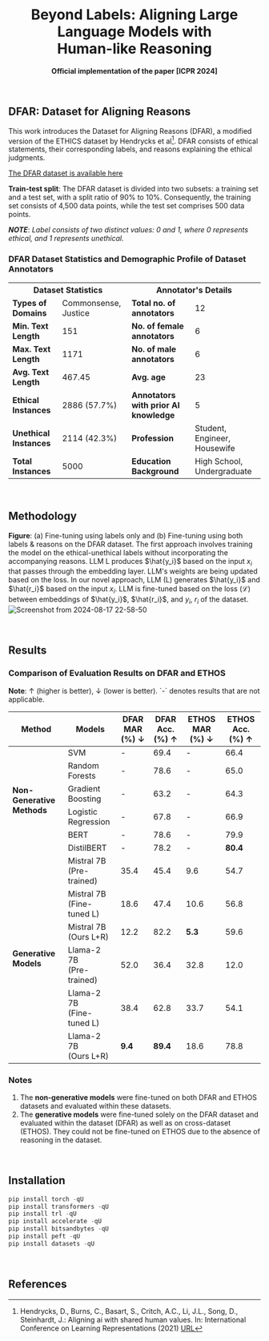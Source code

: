 <h1 align="center">
Beyond Labels: Aligning Large Language Models with <br>Human-like Reasoning
</h1>

<p align="center">
  <strong>Official implementation of the paper [ICPR 2024]</strong>
</p>

<br>

## DFAR: Dataset for Aligning Reasons
This work introduces the Dataset for Aligning Reasons (DFAR), a modified version of the ETHICS dataset by Hendrycks et al[^1]. DFAR consists of ethical statements, their corresponding labels, and reasons explaining the ethical judgments.

[The DFAR dataset is available here](<https://github.com/apurba-nsu-rnd-lab/DFAR/tree/main/DFAR%20dataset>)

**Train-test split**: The DFAR dataset is divided into two subsets: a training set and a test set, with a split ratio of 90% to 10%. Consequently, the training set consists of 4,500 data points, while the test set comprises 500 data points.

***NOTE***: *Label consists of two distinct values: 0 and 1, where 0 represents ethical, and 1 represents unethical.*


### DFAR Dataset Statistics and Demographic Profile of Dataset Annotators

<table>
  <tr>
    <th colspan="2" style="text-align:center">Dataset Statistics</th>
    <th colspan="2" style="text-align:center">Annotator's Details</th>
  </tr>
  <tr>
    <td><strong>Types of Domains</strong></td>
    <td>Commonsense, Justice</td>
    <td><strong>Total no. of annotators</strong></td>
    <td>12</td>
  </tr>
  <tr>
    <td><strong>Min. Text Length</strong></td>
    <td>151</td>
    <td><strong>No. of female annotators</strong></td>
    <td>6</td>
  </tr>
  <tr>
    <td><strong>Max. Text Length</strong></td>
    <td>1171</td>
    <td><strong>No. of male annotators</strong></td>
    <td>6</td>
  </tr>
  <tr>
    <td><strong>Avg. Text Length</strong></td>
    <td>467.45</td>
    <td><strong>Avg. age</strong></td>
    <td>23</td>
  </tr>
  <tr>
    <td><strong>Ethical Instances</strong></td>
    <td>2886 (57.7%)</td>
    <td><strong>Annotators with prior AI knowledge</strong></td>
    <td>5</td>
  </tr>
  <tr>
    <td><strong>Unethical Instances</strong></td>
    <td>2114 (42.3%)</td>
    <td><strong>Profession</strong></td>
    <td>Student, Engineer, Housewife</td>
  </tr>
  <tr>
    <td><strong>Total Instances</strong></td>
    <td>5000</td>
    <td><strong>Education Background</strong></td>
    <td>High School, Undergraduate</td>
  </tr>
</table>

<br> 

## Methodology


**Figure**: (a) Fine-tuning using labels only and (b) Fine-tuning using both labels & reasons on the DFAR dataset. The first approach involves training the model on the ethical-unethical labels without incorporating the accompanying reasons. LLM L produces $\hat{y_i}$ based on the input $x_i$ that passes through the embedding layer. LLM's weights are being updated based on the loss. In our novel approach, LLM (L) generates $\hat{y_i}$ and $\hat{r_i}$ based on the input $x_i$. LLM is fine-tuned based on the loss ($\mathcal{L}$) between embeddings of $\hat{y_i}$, $\hat{r_i}$, and $y_i$, $r_i$ of the dataset.
![Screenshot from 2024-08-17 22-58-50](https://github.com/user-attachments/assets/e6977713-3a4f-4c6d-b391-56800725c469)


<br> 

## Results

<h3>Comparison of Evaluation Results on DFAR and ETHOS</h3>

<p><strong>Note</strong>: ↑ (higher is better), ↓ (lower is better). `-` denotes results that are not applicable.</p>

<table>
  <thead>
    <tr>
      <th>Method</th>
      <th>Models</th>
      <th>DFAR MAR (%) ↓</th>
      <th>DFAR Acc. (%) ↑</th>
      <th>ETHOS MAR (%) ↓</th>
      <th>ETHOS Acc. (%) ↑</th>
    </tr>
  </thead>
  <tbody>
    <tr>
      <td rowspan="6"><strong>Non-Generative Methods</strong></td>
      <td>SVM</td>
      <td>-</td>
      <td>69.4</td>
      <td>-</td>
      <td>66.4</td>
    </tr>
    <tr>
      <td>Random Forests</td>
      <td>-</td>
      <td>78.6</td>
      <td>-</td>
      <td>65.0</td>
    </tr>
    <tr>
      <td>Gradient Boosting</td>
      <td>-</td>
      <td>63.2</td>
      <td>-</td>
      <td>64.3</td>
    </tr>
    <tr>
      <td>Logistic Regression</td>
      <td>-</td>
      <td>67.8</td>
      <td>-</td>
      <td>66.9</td>
    </tr>
    <tr>
      <td>BERT</td>
      <td>-</td>
      <td>78.6</td>
      <td>-</td>
      <td>79.9</td>
    </tr>
    <tr>
      <td>DistilBERT</td>
      <td>-</td>
      <td>78.2</td>
      <td>-</td>
      <td><strong>80.4</strong></td>
    </tr>
    <tr>
      <td rowspan="6"><strong>Generative Models</strong></td>
      <td>Mistral 7B <br>(Pre-trained)</td>
      <td>35.4</td>
      <td>45.4</td>
      <td>9.6</td>
      <td>54.7</td>
    </tr>
    <tr>
      <td>Mistral 7B <br>(Fine-tuned L)</td>
      <td>18.6</td>
      <td>47.4</td>
      <td>10.6</td>
      <td>56.8</td>
    </tr>
    <tr>
      <td>Mistral 7B <br>(Ours L+R)</td>
      <td>12.2</td>
      <td>82.2</td>
      <td><strong>5.3</strong></td>
      <td>59.6</td>
    </tr>
    <tr>
      <td>Llama-2 7B <br>(Pre-trained)</td>
      <td>52.0</td>
      <td>36.4</td>
      <td>32.8</td>
      <td>12.0</td>
    </tr>
    <tr>
      <td>Llama-2 7B <br>(Fine-tuned L)</td>
      <td>38.4</td>
      <td>62.8</td>
      <td>33.7</td>
      <td>54.1</td>
    </tr>
    <tr>
      <td>Llama-2 7B <br>(Ours L+R)</td>
      <td><strong>9.4</strong></td>
      <td><strong>89.4</strong></td>
      <td>18.6</td>
      <td>78.8</td>
    </tr>
  </tbody>
</table>

<h3>Notes</h3>
<ol>
  <li>The <strong>non-generative models</strong> were fine-tuned on both DFAR and ETHOS datasets and evaluated within these datasets.</li>
  <li>The <strong>generative models</strong> were fine-tuned solely on the DFAR dataset and evaluated within the dataset (DFAR) as well as on cross-dataset (ETHOS). They could not be fine-tuned on ETHOS due to the absence of reasoning in the dataset.</li>
</ol>

<br>

## Installation

```python
pip install torch -qU
pip install transformers -qU
pip install trl -qU
pip install accelerate -qU
pip install bitsandbytes -qU
pip install peft -qU
pip install datasets -qU
```
<br>

## References
[^1]: Hendrycks, D., Burns, C., Basart, S., Critch, A.C., Li, J.L., Song, D., Steinhardt, J.: Aligning ai with shared human values. In: International Conference on Learning Representations (2021) [URL](https://openreview.net/forum?id=dNy_RKzJacY)

